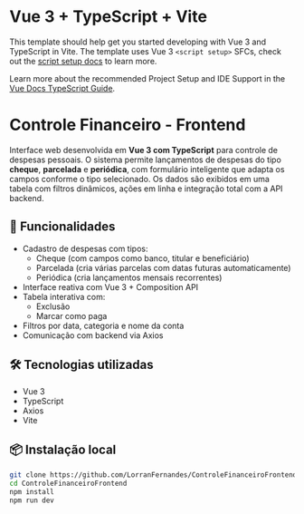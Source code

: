 # Vue 3 + TypeScript + Vite

This template should help get you started developing with Vue 3 and TypeScript in Vite. The template uses Vue 3 `<script setup>` SFCs, check out the [script setup docs](https://v3.vuejs.org/api/sfc-script-setup.html#sfc-script-setup) to learn more.

Learn more about the recommended Project Setup and IDE Support in the [Vue Docs TypeScript Guide](https://vuejs.org/guide/typescript/overview.html#project-setup).

# Controle Financeiro - Frontend

Interface web desenvolvida em **Vue 3 com TypeScript** para controle de despesas pessoais. O sistema permite lançamentos de despesas do tipo **cheque**, **parcelada** e **periódica**, com formulário inteligente que adapta os campos conforme o tipo selecionado. Os dados são exibidos em uma tabela com filtros dinâmicos, ações em linha e integração total com a API backend.

## 🚀 Funcionalidades

- Cadastro de despesas com tipos:
  - Cheque (com campos como banco, titular e beneficiário)
  - Parcelada (cria várias parcelas com datas futuras automaticamente)
  - Periódica (cria lançamentos mensais recorrentes)
- Interface reativa com Vue 3 + Composition API
- Tabela interativa com:
  - Exclusão
  - Marcar como paga
- Filtros por data, categoria e nome da conta
- Comunicação com backend via Axios

## 🛠 Tecnologias utilizadas

- Vue 3
- TypeScript
- Axios
- Vite

## 📦 Instalação local

```bash
git clone https://github.com/LorranFernandes/ControleFinanceiroFrontend.git
cd ControleFinanceiroFrontend
npm install
npm run dev

